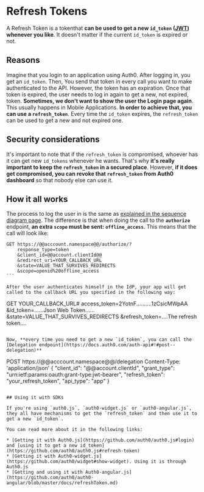 # Refresh Tokens

A Refresh Token is a tokenthat **can be used to get a new `id_token` ([JWT](http://docs.auth0.com/jwt)) whenever you like**. It doesn't matter if the current `id_token` is expired or not.

## Reasons

Imagine that you login to an application using Auth0. After logging in, you get an `id_token`. Then, You send that token in every call you want to make authenticated to the API. However, the token has an expiration. Once that token is expired, the user needs to log in again to get a new, not expired, token. **Sometimes, we don't want to show the user the Login page again**. This usually happens in Mobile Applications. **In order to achieve that, you can use a `refresh_token`**. Every time the `id_token` expires, the `refresh_token` can be used to get a new and not expired one.

## Security considerations

It's important to note that if the `refresh_token` is compromised, whoever has it can get new `id_tokens` whenever he wants. That's why **it's really important to keep the `refresh_token` in a secured place**. 
However, **if it does get compromised, you can revoke that `refresh_token` from Auth0 dashboard** so that nobody else can use it.

## How it all works

The process to log the user in is the same as [explained in the sequence diagram page](https://docs.auth0.com/sequence-diagrams). The difference is that when doing the call to the **`authorize`** endpoint, **an extra `scope` must be sent: `offline_access`**. This means that the call will look like:

````
GET https://@@acccount.namespace@@/authorize/?
    response_type=token
    &client_id=@@account.clientId@@
    &redirect_uri=YOUR_CALLBACK_URL
    &state=VALUE_THAT_SURVIVES_REDIRECTS
    &scope=openid%20offline_access
```

After the user authenticates himself in the IdP, your app will get called to the callback URL you specified in the following way:

````
GET YOUR_CALLBACK_URL#
    access_token=2YotnF..........1zCsicMWpAA
    &id_token=......Json Web Token......
    &state=VALUE_THAT_SURVIVES_REDIRECTS
    &refresh_token=....The refresh token....
```

Now, **every time you need to get a new `id_token`, you can call the [Delegation endpoint](https://docs.auth0.com/auth-api#!#post--delegation)**

````
POST https://@@acccount.namespace@@/delegation
Content-Type: 'application/json'
{
  "client_id":       "@@account.clientId",
  "grant_type":      "urn:ietf:params:oauth:grant-type:jwt-bearer",
  "refresh_token":   "your_refresh_token",
  "api_type":        "app"
}
```

## Using it with SDKs

If you're using `auth0.js`, `auth0-widget.js` or `auth0-angular.js`, they all have mechanisms to get the `refresh_token` and then use it to get a new `id_token`.

You can read more about it in the following links:

* [Getting it with Auth0.js](https://github.com/auth0/auth0.js#login)  and [using it to get a new id_token](https://github.com/auth0/auth0.js#refresh-token)
* [Getting it with Auth0-widget.js](https://github.com/auth0/widget#show-widget). Using it is through Auth0.js
* [Getting and using it with Auth0-angular.js](https://github.com/auth0/auth0-angular/blob/master/docs/refreshToken.md)


